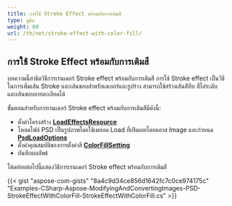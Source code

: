 ```yaml
---
title: การใช้ Stroke Effect พร้อมกับการเติมสี
type: คู่มือ
weight: 60
url: /th/net/stroke-effect-with-color-fill/
---
```


## **การใช้ Stroke Effect พร้อมกับการเติมสี**
บทความนี้สาธิตวิธีการเรนเดอร์ Stroke effect พร้อมกับการเติมสี การใช้ Stroke effect เป็นวิธีในการเพิ่มเส้น Stroke และเส้นขอบสำหรับเลเยอร์และรูปร่าง สามารถใช้สร้างเส้นสีทึบ สีไล่ระดับ และเส้นขอบลายละเอียดได้

ขั้นตอนสำหรับการเรนเดอร์ Stroke effect พร้อมกับการเติมสีมีดังนี้:

- ตั้งค่าโครงสร้าง [**LoadEffectsResource**](https://reference.aspose.com/psd/net/aspose.psd.imageloadoptions/psdloadoptions/properties/loadeffectsresource)
- โหลดไฟล์ PSD เป็นรูปภาพโดยใช้เมทอด Load ที่เปิดเผยโดยคลาส Image และกำหนด [**PsdLoadOptions**](https://reference.aspose.com/psd/net/aspose.psd.imageloadoptions/psdloadoptions)
- ตั้งค่าคุณสมบัติของการตั้งค่าสี [**ColorFillSetting**](https://reference.aspose.com/psd/net/aspose.psd.fileformats.psd.layers.fillsettings/colorfillsettings)
- บันทึกผลลัพธ์

โค้ดย่อยต่อไปนี้แสดงวิธีการเรนเดอร์ Stroke effect พร้อมกับการเติมสี

{{< gist "aspose-com-gists" "8a4c9d34ce856d1642fc7c0ce974175c" "Examples-CSharp-Aspose-ModifyingAndConvertingImages-PSD-StrokeEffectWithColorFill-StrokeEffectWithColorFill.cs" >}}

